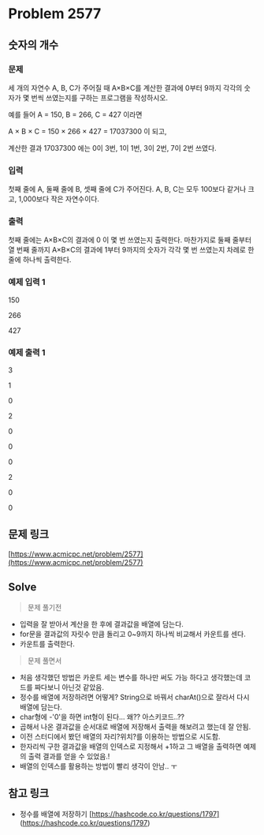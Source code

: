 # Problem 2577

## 숫자의 개수

### 문제

세 개의 자연수 A, B, C가 주어질 때 A×B×C를 계산한 결과에 0부터 9까지 각각의 숫자가 몇 번씩 쓰였는지를 구하는 프로그램을 작성하시오.

예를 들어 A = 150, B = 266, C = 427 이라면 

A × B × C = 150 × 266 × 427 = 17037300 이 되고, 

계산한 결과 17037300 에는 0이 3번, 1이 1번, 3이 2번, 7이 2번 쓰였다.

### 입력

첫째 줄에 A, 둘째 줄에 B, 셋째 줄에 C가 주어진다. A, B, C는 모두 100보다 같거나 크고, 1,000보다 작은 자연수이다.

### 출력

첫째 줄에는 A×B×C의 결과에 0 이 몇 번 쓰였는지 출력한다. 마찬가지로 둘째 줄부터 열 번째 줄까지 A×B×C의 결과에 1부터 9까지의 숫자가 각각 몇 번 쓰였는지 차례로 한 줄에 하나씩 출력한다.

### 예제 입력 1

150

266

427

### 예제 출력 1

3

1

0

2

0

0

0

2

0

0



## 문제 링크

[https://www.acmicpc.net/problem/2577](https://www.acmicpc.net/problem/2577)


## Solve
> 문제 풀기전
- 입력을 잘 받아서 계산을 한 후에 결과값을 배열에 담는다.
- for문을 결과값의 자릿수 만큼 돌리고 0~9까지 하나씩 비교해서 카운트를 센다.
- 카운트를 출력한다. 

> 문제 풀면서
- 처음 생각했던 방법은 카운트 세는 변수를 하나만 써도 가능 하다고 생각했는데 코드를 짜다보니 아닌것 같았음. 
- 정수를 배열에 저장하려면 어떻게? String으로 바꿔서 charAt()으로 잘라서 다시 배열에 담는다.
- char형에 -'0'을 하면 int형이 된다... 왜?? 아스키코드..?? 
- 곱해서 나온 결과값을 순서대로 배열에 저장해서 출력을 해보려고 했는데 잘 안됨.
- 이전 스터디에서 봤던 배열의 자리?위치?를 이용하는 방법으로 시도함. 
- 한자리씩 구한 결과값을 배열의 인덱스로 지정해서 +1하고 그 배열을 출력하면 예제의 출력 결과를 얻을 수 있었음.!
- 배열의 인덱스를 활용하는 방법이 빨리 생각이 안남.. ㅜ


## 참고 링크 
- 정수를 배열에 저장하기
[https://hashcode.co.kr/questions/1797]
(https://hashcode.co.kr/questions/1797)

